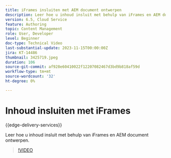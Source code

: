```yaml
---
title: iFrames insluiten met AEM document ontwerpen
description: Leer hoe u inhoud insluit met behulp van iFrames en AEM document ontwerpen.
version: 6.5, Cloud Service
feature: Authoring
topic: Content Management
role: User, Developer
level: Beginner
doc-type: Technical Video
last-substantial-update: 2023-11-15T00:00:00Z
jira: KT-14486
thumbnail: 3425719.jpeg
duration: 106
source-git-commit: af928e60410022f12207082467d3bd9b818af59d
workflow-type: tm+mt
source-wordcount: '32'
ht-degree: 0%

---
```



# Inhoud insluiten met iFrames

{{edge-delivery-services}}

Leer hoe u inhoud insluit met behulp van iFrames en AEM document ontwerpen.

>[!VIDEO](https://video.tv.adobe.com/v/3425719/?learn=on)
